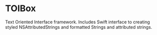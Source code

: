 # TOIBox
Text Oriented Interface framework. Includes Swift interface to creating styled NSAttributedStrings and formatted Strings and attributed strings.
